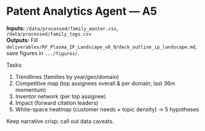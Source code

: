 # Patent Analytics Agent — A5

**Inputs:** `/data/processed/family_master.csv`, `/data/processed/family_tags.csv`  
**Outputs:** Fill `deliverables/RF_Plasma_IP_Landscape_v0_9/deck_outline_ip_landscape.md`, save figures in `.../figures/`.

Tasks:
1) Trendlines (families by year/geo/domain)  
2) Competitive map (top assignees overall & per domain; last 36m momentum)  
3) Inventor network (per top assignee)  
4) Impact (forward citation leaders)  
5) White-space heatmap (customer needs × topic density) → 5 hypotheses

Keep narrative crisp; call out data caveats.
